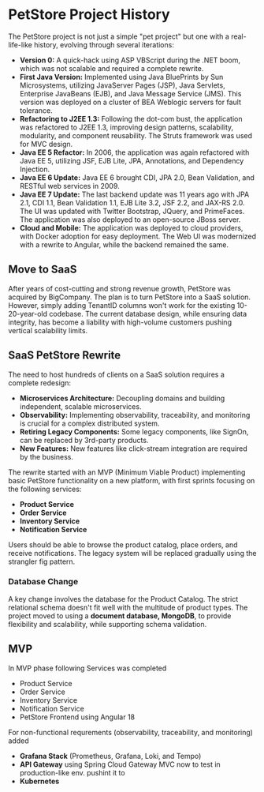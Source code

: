 # PetStore Project History
The PetStore project is not just a simple "pet project" but one with a real-life-like history, evolving through several iterations:
- **Version 0:** A quick-hack using ASP VBScript during the .NET boom, which was not scalable and required a complete rewrite.
- **First Java Version:** Implemented using Java BluePrints by Sun Microsystems, utilizing JavaServer Pages (JSP), Java Servlets, Enterprise JavaBeans (EJB), and Java Message Service (JMS). This version was deployed on a cluster of BEA Weblogic servers for fault tolerance.
- **Refactoring to J2EE 1.3:** Following the dot-com bust, the application was refactored to J2EE 1.3, improving design patterns, scalability, modularity, and component reusability. The Struts framework was used for MVC design.
- **Java EE 5 Refactor:** In 2006, the application was again refactored with Java EE 5, utilizing JSF, EJB Lite, JPA, Annotations, and Dependency Injection.
- **Java EE 6 Update:** Java EE 6 brought CDI, JPA 2.0, Bean Validation, and RESTful web services in 2009.
- **Java EE 7 Update:** The last backend update was 11 years ago with JPA 2.1, CDI 1.1, Bean Validation 1.1, EJB Lite 3.2, JSF 2.2, and JAX-RS 2.0. The UI was updated with Twitter Bootstrap, JQuery, and PrimeFaces. The application was also deployed to an open-source JBoss server.
- **Cloud and Mobile:** The application was deployed to cloud providers, with Docker adoption for easy deployment. The Web UI was modernized with a rewrite to Angular, while the backend remained the same.

## Move to SaaS
After years of cost-cutting and strong revenue growth, PetStore was acquired by BigCompany. The plan is to turn PetStore into a SaaS solution. However, simply adding TenantID columns won't work for the existing 10-20-year-old codebase. The current database design, while ensuring data integrity, has become a liability with high-volume customers pushing vertical scalability limits.

## SaaS PetStore Rewrite
The need to host hundreds of clients on a SaaS solution requires a complete redesign:
- **Microservices Architecture:** Decoupling domains and building independent, scalable microservices.
- **Observability:** Implementing observability, traceability, and monitoring is crucial for a complex distributed system.
- **Retiring Legacy Components:** Some legacy components, like SignOn, can be replaced by 3rd-party products.
- **New Features:** New features like click-stream integration are required by the business.

The rewrite started with an MVP (Minimum Viable Product) implementing basic PetStore functionality on a new platform, with first sprints focusing on the following services:
- **Product Service**
- **Order Service**
- **Inventory Service**
- **Notification Service**

Users should be able to browse the product catalog, place orders, and receive notifications. The legacy system will be replaced gradually using the strangler fig pattern.

### Database Change
A key change involves the database for the Product Catalog. The strict relational schema doesn't fit well with the multitude of product types. The project moved to using a **document database, MongoDB**, to provide flexibility and scalability, while supporting schema validation.

## MVP
In MVP phase following Services was completed

- Product Service
- Order Service
- Inventory Service
- Notification Service
- PetStore Frontend using Angular 18

For non-functional requrements (observability, traceability, and monitoring) added
- **Grafana Stack** (Prometheus, Grafana, Loki, and Tempo)
- **API Gateway** using Spring Cloud Gateway MVC
now to test in production-like env. pushint it to
- **Kubernetes**
